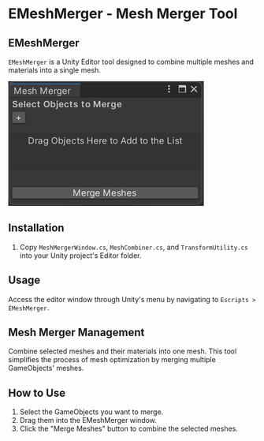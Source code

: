 # EMeshMerger - Mesh Merger Tool

## EMeshMerger
`EMeshMerger` is a Unity Editor tool designed to combine multiple meshes and materials into a single mesh.

![EMeshMerger Window](/EMeshCombiner.png)

## Installation

1. Copy `MeshMergerWindow.cs`, `MeshCombiner.cs`, and `TransformUtility.cs` into your Unity project's Editor folder.

## Usage

Access the editor window through Unity's menu by navigating to `Escripts > EMeshMerger`.

## Mesh Merger Management
Combine selected meshes and their materials into one mesh. This tool simplifies the process of mesh optimization by merging multiple GameObjects' meshes.

## How to Use

1. Select the GameObjects you want to merge.
2. Drag them into the EMeshMerger window.
3. Click the "Merge Meshes" button to combine the selected meshes.
